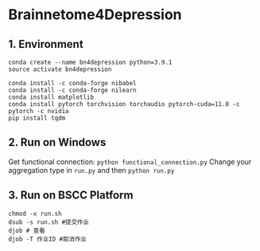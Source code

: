 # Brainnetome4Depression
## 1. Environment
``` shell
conda create --name bn4depression python=3.9.1
source activate bn4depression

conda install -c conda-forge nibabel
conda install -c conda-forge nilearn
conda install matplotlib
conda install pytorch torchvision torchaudio pytorch-cuda=11.8 -c pytorch -c nvidia
pip install tqdm
```

## 2. Run on Windows
Get functional connection: `python functional_connection.py`
Change your aggregation type in `run.py` and then `python run.py`

## 3. Run on BSCC Platform
```shell
chmod -x run.sh
dsub -s run.sh #提交作业
djob # 查看
djob -T 作业ID #取消作业
```